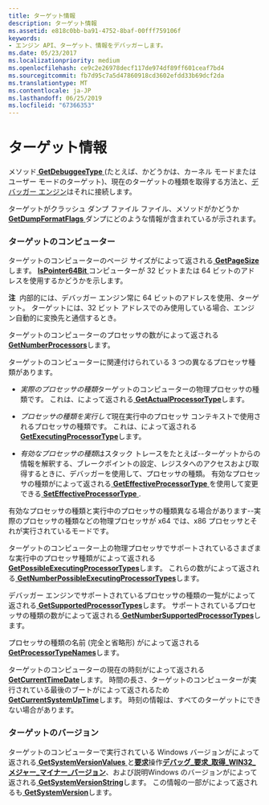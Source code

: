 ```yaml
---
title: ターゲット情報
description: ターゲット情報
ms.assetid: e818c0bb-ba91-4752-8baf-00fff759106f
keywords:
- エンジン API、ターゲット、情報をデバッガーします。
ms.date: 05/23/2017
ms.localizationpriority: medium
ms.openlocfilehash: ce9c2e26978decf117de974df89ff601ceaf7bd4
ms.sourcegitcommit: fb7d95c7a5d47860918cd3602efdd33b69dcf2da
ms.translationtype: MT
ms.contentlocale: ja-JP
ms.lasthandoff: 06/25/2019
ms.locfileid: "67366353"
---
```

# <a name="target-information"></a>ターゲット情報


メソッド[ **GetDebuggeeType** ](https://docs.microsoft.com/windows-hardware/drivers/ddi/content/dbgeng/nf-dbgeng-idebugcontrol3-getdebuggeetype) (たとえば、かどうかは、カーネル モードまたはユーザー モードのターゲット)、現在のターゲットの種類を取得する方法と、[デバッガー エンジン](introduction.md#debugger-engine)はそれに接続します。

ターゲットがクラッシュ ダンプ ファイル ファイル、メソッドがかどうか[ **GetDumpFormatFlags** ](https://docs.microsoft.com/windows-hardware/drivers/ddi/content/dbgeng/nf-dbgeng-idebugcontrol3-getdumpformatflags)ダンプにどのような情報が含まれているが示されます。

### <a name="span-idtargetscomputerspanspan-idtargetscomputerspantargets-computer"></a><span id="target_s_computer"></span><span id="TARGET_S_COMPUTER"></span>ターゲットのコンピューター

ターゲットのコンピューターのページ サイズがによって返される[ **GetPageSize**](https://docs.microsoft.com/windows-hardware/drivers/ddi/content/dbgeng/nf-dbgeng-idebugcontrol3-getpagesize)します。 [**IsPointer64Bit** ](https://docs.microsoft.com/windows-hardware/drivers/ddi/content/dbgeng/nf-dbgeng-idebugcontrol3-ispointer64bit)コンピューターが 32 ビットまたは 64 ビットのアドレスを使用するかどうかを示します。

**注**  内部的には、デバッガー エンジン常に 64 ビットのアドレスを使用、ターゲット。 ターゲットには、32 ビット アドレスでのみ使用している場合、エンジン自動的に変換先と通信するとき。

 

ターゲットのコンピューターのプロセッサの数がによって返される[ **GetNumberProcessors**](https://docs.microsoft.com/windows-hardware/drivers/ddi/content/dbgeng/nf-dbgeng-idebugcontrol3-getnumberprocessors)します。

ターゲットのコンピューターに関連付けられている 3 つの異なるプロセッサ種類があります。

-   *実際のプロセッサの種類*ターゲットのコンピューターの物理プロセッサの種類です。 これは、によって返される[ **GetActualProcessorType**](https://docs.microsoft.com/windows-hardware/drivers/ddi/content/dbgeng/nf-dbgeng-idebugcontrol3-getactualprocessortype)します。

-   *プロセッサの種類を実行して*現在実行中のプロセッサ コンテキストで使用されるプロセッサの種類です。 これは、によって返される[ **GetExecutingProcessorType**](https://docs.microsoft.com/windows-hardware/drivers/ddi/content/dbgeng/nf-dbgeng-idebugcontrol3-getexecutingprocessortype)します。

-   *有効なプロセッサの種類*はスタック トレースをたとえば--ターゲットからの情報を解釈する、ブレークポイントの設定、レジスタへのアクセスおよび取得するときに、デバッガーを使用して、プロセッサの種類。 有効なプロセッサの種類がによって返される[ **GetEffectiveProcessorType** ](https://docs.microsoft.com/windows-hardware/drivers/ddi/content/dbgeng/nf-dbgeng-idebugcontrol3-geteffectiveprocessortype)を使用して変更できる[ **SetEffectiveProcessorType** ](https://docs.microsoft.com/windows-hardware/drivers/ddi/content/dbgeng/nf-dbgeng-idebugcontrol3-seteffectiveprocessortype).

有効なプロセッサの種類と実行中のプロセッサの種類異なる場合があります--実際のプロセッサの種類などの物理プロセッサが x64 では、x86 プロセッサとそれが実行されているモードです。

ターゲットのコンピューター上の物理プロセッサでサポートされているさまざまな実行中のプロセッサ種類がによって返される[ **GetPossibleExecutingProcessorTypes**](https://docs.microsoft.com/windows-hardware/drivers/ddi/content/dbgeng/nf-dbgeng-idebugcontrol3-getpossibleexecutingprocessortypes)します。 これらの数がによって返される[ **GetNumberPossibleExecutingProcessorTypes**](https://docs.microsoft.com/windows-hardware/drivers/ddi/content/dbgeng/nf-dbgeng-idebugcontrol3-getnumberpossibleexecutingprocessortypes)します。

デバッガー エンジンでサポートされているプロセッサの種類の一覧がによって返される[ **GetSupportedProcessorTypes**](https://docs.microsoft.com/windows-hardware/drivers/ddi/content/dbgeng/nf-dbgeng-idebugcontrol3-getsupportedprocessortypes)します。 サポートされているプロセッサの種類の数がによって返される[ **GetNumberSupportedProcessorTypes**](https://docs.microsoft.com/windows-hardware/drivers/ddi/content/dbgeng/nf-dbgeng-idebugcontrol3-getnumbersupportedprocessortypes)します。

プロセッサの種類の名前 (完全と省略形) がによって返される[ **GetProcessorTypeNames**](https://docs.microsoft.com/windows-hardware/drivers/ddi/content/dbgeng/nf-dbgeng-idebugcontrol3-getprocessortypenames)します。

ターゲットのコンピューターの現在の時刻がによって返される[ **GetCurrentTimeDate**](https://docs.microsoft.com/windows-hardware/drivers/ddi/content/dbgeng/nf-dbgeng-idebugcontrol3-getcurrenttimedate)します。 時間の長さ、ターゲットのコンピューターが実行されている最後のブートがによって返されるため[ **GetCurrentSystemUpTime**](https://docs.microsoft.com/windows-hardware/drivers/ddi/content/dbgeng/nf-dbgeng-idebugcontrol3-getcurrentsystemuptime)します。 時刻の情報は、すべてのターゲットにできない場合があります。

### <a name="span-idtargetversionsspanspan-idtargetversionsspantarget-versions"></a><span id="target_versions"></span><span id="TARGET_VERSIONS"></span>ターゲットのバージョン

ターゲットのコンピューターで実行されている Windows バージョンがによって返される[ **GetSystemVersionValues** ](https://docs.microsoft.com/windows-hardware/drivers/ddi/content/dbgeng/nf-dbgeng-idebugcontrol4-getsystemversionvalues)と[**要求**](https://docs.microsoft.com/windows-hardware/drivers/ddi/content/dbgeng/nf-dbgeng-idebugadvanced3-request)操作[**デバッグ\_要求\_取得\_WIN32\_メジャー\_マイナー\_バージョン**](https://docs.microsoft.com/windows-hardware/drivers/debugger/debug-request-get-win32-major-minor-versions)、および説明Windows のバージョンがによって返される[ **GetSystemVersionString**](https://docs.microsoft.com/windows-hardware/drivers/ddi/content/dbgeng/nf-dbgeng-idebugcontrol4-getsystemversionstring)します。 この情報の一部がによって返されるも[ **GetSystemVersion**](https://docs.microsoft.com/windows-hardware/drivers/ddi/content/dbgeng/nf-dbgeng-idebugcontrol3-getsystemversion)します。

 

 





